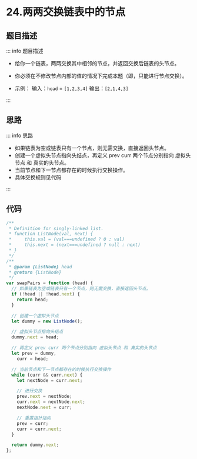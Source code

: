 # 24.两两交换链表中的节点

## 题目描述

::: info 题目描述

- 给你一个链表，两两交换其中相邻的节点，并返回交换后链表的头节点。
- 你必须在不修改节点内部的值的情况下完成本题（即，只能进行节点交换）。

- 示例：
  输入：`head` = `[1,2,3,4]`
  输出：`[2,1,4,3]`

:::

## 思路

::: info 思路

- 如果链表为空或链表只有一个节点，则无需交换，直接返回头节点。
- 创建一个虚拟头节点指向头结点，再定义 prev curr 两个节点分别指向 虚拟头节点 和 真实的头节点。
- 当前节点和下一节点都存在的时候执行交换操作。
- 具体交换规则见代码

:::

## 代码

```js
/**
 * Definition for singly-linked list.
 * function ListNode(val, next) {
 *     this.val = (val===undefined ? 0 : val)
 *     this.next = (next===undefined ? null : next)
 * }
 */
/**
 * @param {ListNode} head
 * @return {ListNode}
 */
var swapPairs = function (head) {
  // 如果链表为空或链表只有一个节点，则无需交换，直接返回头节点。
  if (!head || !head.next) {
    return head;
  }

  // 创建一个虚拟头节点
  let dummy = new ListNode();

  // 虚拟头节点指向头结点
  dummy.next = head;

  // 再定义 prev curr 两个节点分别指向 虚拟头节点 和 真实的头节点
  let prev = dummy,
    curr = head;

  // 当前节点和下一节点都存在的时候执行交换操作
  while (curr && curr.next) {
    let nextNode = curr.next;

    // 进行交换
    prev.next = nextNode;
    curr.next = nextNode.next;
    nextNode.next = curr;

    // 重置指针指向
    prev = curr;
    curr = curr.next;
  }

  return dummy.next;
};
```
